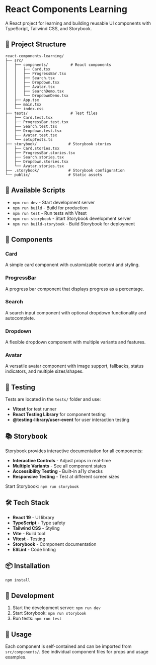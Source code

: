 # React Components Learning

A React project for learning and building reusable UI components with TypeScript, Tailwind CSS, and Storybook.

## 📁 Project Structure

```
react-components-learning/
├── src/
│   ├── components/          # React components
│   │   ├── Card.tsx
│   │   ├── ProgressBar.tsx
│   │   ├── Search.tsx
│   │   ├── Dropdown.tsx
│   │   ├── Avatar.tsx
│   │   ├── SearchDemo.tsx
│   │   └── DropdownDemo.tsx
│   ├── App.tsx
│   ├── main.tsx
│   └── index.css
├── tests/                   # Test files
│   ├── Card.test.tsx
│   ├── ProgressBar.test.tsx
│   ├── Search.test.tsx
│   ├── Dropdown.test.tsx
│   ├── Avatar.test.tsx
│   └── setupTests.ts
├── storybook/              # Storybook stories
│   ├── Card.stories.tsx
│   ├── ProgressBar.stories.tsx
│   ├── Search.stories.tsx
│   ├── Dropdown.stories.tsx
│   └── Avatar.stories.tsx
├── .storybook/             # Storybook configuration
└── public/                 # Static assets
```

## 🚀 Available Scripts

- `npm run dev` - Start development server
- `npm run build` - Build for production
- `npm run test` - Run tests with Vitest
- `npm run storybook` - Start Storybook development server
- `npm run build-storybook` - Build Storybook for deployment

## 🧩 Components

### Card
A simple card component with customizable content and styling.

### ProgressBar
A progress bar component that displays progress as a percentage.

### Search
A search input component with optional dropdown functionality and autocomplete.

### Dropdown
A flexible dropdown component with multiple variants and features.

### Avatar
A versatile avatar component with image support, fallbacks, status indicators, and multiple sizes/shapes.

## 🧪 Testing

Tests are located in the `tests/` folder and use:
- **Vitest** for test runner
- **React Testing Library** for component testing
- **@testing-library/user-event** for user interaction testing

## 📚 Storybook

Storybook provides interactive documentation for all components:
- **Interactive Controls** - Adjust props in real-time
- **Multiple Variants** - See all component states
- **Accessibility Testing** - Built-in a11y checks
- **Responsive Testing** - Test at different screen sizes

Start Storybook: `npm run storybook`

## 🛠️ Tech Stack

- **React 19** - UI library
- **TypeScript** - Type safety
- **Tailwind CSS** - Styling
- **Vite** - Build tool
- **Vitest** - Testing
- **Storybook** - Component documentation
- **ESLint** - Code linting

## 📦 Installation

```bash
npm install
```

## 🎯 Development

1. Start the development server: `npm run dev`
2. Start Storybook: `npm run storybook`
3. Run tests: `npm run test`

## 📖 Usage

Each component is self-contained and can be imported from `src/components/`. See individual component files for props and usage examples.
